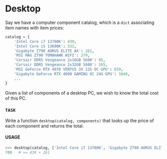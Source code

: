# Desktop

Say we have a computer component catalog, which is a `dict` associating item names with item prices:

```python
catalog = {
    'Intel Core i7 13700K': 439,
    'Intel Core i5 13600K': 331,
    'Gigabyte Z790 AORUS ELITE AX': 261,
    'MSI MAG Z790 TOMAHAWK WIFI': 279,
    'Corsair DDR5 Vengeance 2x16GB 5600': 95,
    'Corsair DDR5 Vengeance 2x32GB 5600': 165,
    'MSI GeForce RTX 4070 VENTUS 3X 12G OC GPU': 659,
    'Gigabyte GeForce RTX 4090 GAMING OC 24G GPU': 1849,
    ...
}
```

Given a list of components of a desktop PC, we wish to know the total cost of this PC.

### `TASK`

Write a function `desktop(catalog, components)` that looks up the price of each component and returns the total.

#### USAGE

```python
>>> desktop(catalog, ['Intel Core i7 13700K', 'Gigabyte Z790 AORUS ELITE AX'])
700   # == 439 + 261
```
